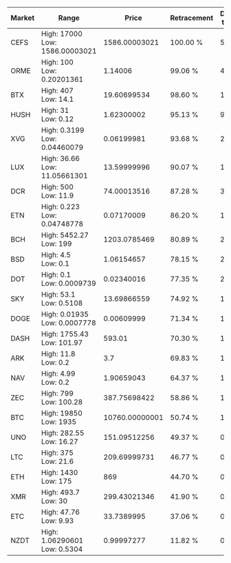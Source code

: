 | Market | Range | Price| Retracement | Doubles to 50% |
| --- | --- | --- | --- | --- |
| CEFS | High: 17000<br />Low: 1586.00003021 | 1586.00003021 | 100.00 % | 5.86 |
| ORME | High: 100<br />Low: 0.20201361 | 1.14006 | 99.06 % | 43.95 |
| BTX | High: 407<br />Low: 14.1 | 19.60699534 | 98.60 % | 10.74 |
| HUSH | High: 31<br />Low: 0.12 | 1.62300002 | 95.13 % | 9.59 |
| XVG | High: 0.3199<br />Low: 0.04460079 | 0.06199981 | 93.68 % | 2.94 |
| LUX | High: 36.66<br />Low: 11.05661301 | 13.59999996 | 90.07 % | 1.75 |
| DCR | High: 500<br />Low: 11.9 | 74.00013516 | 87.28 % | 3.46 |
| ETN | High: 0.223<br />Low: 0.04748778 | 0.07170009 | 86.20 % | 1.89 |
| BCH | High: 5452.27<br />Low: 199 | 1203.0785469 | 80.89 % | 2.35 |
| BSD | High: 4.5<br />Low: 0.1 | 1.06154657 | 78.15 % | 2.17 |
| DOT | High: 0.1<br />Low: 0.0009739 | 0.02340016 | 77.35 % | 2.16 |
| SKY | High: 53.1<br />Low: 0.5108 | 13.69866559 | 74.92 % | 1.96 |
| DOGE | High: 0.01935<br />Low: 0.0007778 | 0.00609999 | 71.34 % | 1.65 |
| DASH | High: 1755.43<br />Low: 101.97 | 593.01 | 70.30 % | 1.57 |
| ARK | High: 11.8<br />Low: 0.2 | 3.7 | 69.83 % | 1.62 |
| NAV | High: 4.99<br />Low: 0.2 | 1.90659043 | 64.37 % | 1.36 |
| ZEC | High: 799<br />Low: 100.28 | 387.75698422 | 58.86 % | 1.16 |
| BTC | High: 19850<br />Low: 1935 | 10760.00000001 | 50.74 % | 1.01 |
| UNO | High: 282.55<br />Low: 16.27 | 151.09512256 | 49.37 % | 0.00 |
| LTC | High: 375<br />Low: 21.6 | 209.69999731 | 46.77 % | 0.00 |
| ETH | High: 1430<br />Low: 175 | 869 | 44.70 % | 0.00 |
| XMR | High: 493.7<br />Low: 30 | 299.43021346 | 41.90 % | 0.00 |
| ETC | High: 47.76<br />Low: 9.93 | 33.7389995 | 37.06 % | 0.00 |
| NZDT | High: 1.06290601<br />Low: 0.5304 | 0.99997277 | 11.82 % | 0.00 |
